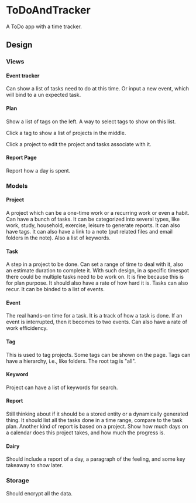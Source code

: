 # ToDoAndTracker

A ToDo app with a time tracker.

## Design

### Views

#### Event tracker

Can show a list of tasks need to do at this time. Or input a new event, which will bind to a un expected task.

#### Plan

Show a list of tags on the left. A way to select tags to show on this list.

Click a tag to show a list of projects in the middle.

Click a project to edit the project and tasks associate with it.

#### Report Page

Report how a day is spent.

### Models

#### Project

A project which can be a one-time work or a recurring work or even a habit. Can have a bunch of tasks. It can be categorized into several types, like work, study, household, exercise, leisure to generate reports. It can also have tags. It can also have a link to a note (put related files and email folders in the note). Also a list of keywords.

#### Task

A step in a project to be done. Can set a range of time to deal with it, also an estimate duration to complete it. With such design, in a specific timespot there could be multiple tasks need to be work on. It is fine because this is for plan purpose. It should also have a rate of how hard it is. Tasks can also recur. It can be binded to a list of events.

#### Event

The real hands-on time for a task. It is a track of how a task is done. If an event is interrupted, then it becomes to two events. Can also have a rate of work efficidency.

#### Tag

This is used to tag projects. Some tags can be shown on the page. Tags can have a hierarchy, i.e., like folders. The root tag is "all".

#### Keyword

Project can have a list of keywords for search.

#### Report

Still thinking about if it should be a stored entity or a dynamically generated thing. It should list all the tasks done in a time range, compare to the task plan. Another kind of report is based on a project. Show how much days on a calendar does this project takes, and how much the progress is.

#### Dairy

Should include a report of a day, a paragraph of the feeling, and some key takeaway to show later.

### Storage

Should encrypt all the data.
